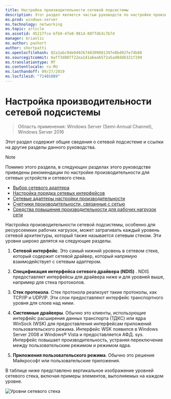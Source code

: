 ```yaml
---
title: Настройка производительности сетевой подсистемы
description: Этот раздел является частью руководств по настройке производительности сетевой подсистемы для Windows Server 2016.
ms.prod: windows-server
ms.technology: networking
ms.topic: article
ms.assetid: 45217fce-bfb9-47e8-9814-88ffdb3c7b7d
manager: brianlic
ms.author: pashort
author: shortpatti
ms.openlocfilehash: 02a1abc9de04926740309081397e0bd92fe74b88
ms.sourcegitcommit: 6aff3d88ff22ea141a6ea6572a5ad8dd6321f199
ms.translationtype: MT
ms.contentlocale: ru-RU
ms.lasthandoff: 09/27/2019
ms.locfileid: "71401889"
---
```

# <a name="network-subsystem-performance-tuning"></a>Настройка производительности сетевой подсистемы

>Область применения: Windows Server (Semi-Annual Channel), Windows Server 2016

Этот раздел содержит общие сведения о сетевой подсистеме и ссылки на другие разделы данного руководства.

>[!NOTE]
>Помимо этого раздела, в следующих разделах этого руководстве приведены рекомендации по настройке производительности для сетевых устройств и сетевого стека.
> - [Выбор сетевого адаптера](net-sub-choose-nic.md)
> - [Настройка порядка сетевых интерфейсов](net-sub-interface-metric.md)
> - [Сетевые адаптеры настройки производительности](net-sub-performance-tuning-nics.md)
> - [Счетчики производительности, связанные с сетью](net-sub-performance-counters.md)
> - [Средства повышения производительности для рабочих нагрузок сети](net-sub-performance-tools.md)

Настройка производительности сетевой подсистемы, особенно для ресурсоемких рабочих нагрузок, может затрагивать каждый уровень сетевой архитектуры, который также называется сетевым стеком. Эти уровни широко делятся на следующие разделы.

1. **Сетевой интерфейс**. Это самый нижний уровень в сетевом стеке, который содержит сетевой драйвер, который напрямую взаимодействует с сетевым адаптером.

2. **Спецификация интерфейса сетевого драйвера (NDIS)** . NDIS предоставляет интерфейсы для драйвера ниже и для уровней выше, например для стека протоколов.
  
3. **Стек протокола**. Стек протокола реализует такие протоколы, как TCP/IP и UDP/IP. Эти слои предоставляют интерфейс транспортного уровня для слоев над ними.
  
4. **Системные драйверы**. Обычно это клиенты, использующие интерфейс расширения данных транспорта (ТДКС) или ядра WinSock (WSK) для предоставления интерфейсам приложений пользовательского режима. Интерфейс WSK появился в Windows Server 2008 и Windows&reg; Vista и предоставляется АФД. sys. Интерфейс повышает производительность, устраняя переключение между пользовательским режимом и режимом ядра.
  
5. **Приложения пользовательского режима**. Обычно это решения Майкрософт или пользовательские приложения.

В таблице ниже представлено вертикальное изображение уровней сетевого стека, включая примеры элементов, выполняемых на каждом уровне.  

![Уровни сетевого стека](../../media/Network-Subsystem/network-layers.jpg)

